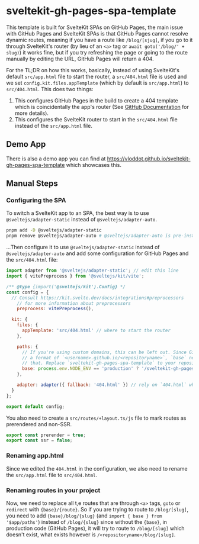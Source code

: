 # sveltekit-gh-pages-spa-template

This template is built for SvelteKit SPAs on GitHub Pages, the main issue with GitHub Pages and SvelteKit SPAs
is that GitHub Pages cannot resolve dynamic routes, meaning if you have a route like `/blog/[sjug]`, if you go
to it through SvelteKit's router (by lieu of an `<a>` tag or `await goto('/blog/' + slug)`) it works fine, but if you try
refreshing the page or going to the route manually by editing the URL, GitHub Pages will return a 404.

For the TL;DR on how this works, basically, instead of using SvelteKit's default `src/app.html` file to start the router,
a `src/404.html` file is used and we set `config.kit.files.appTemplate` (which by default is `src/app.html`) to `src/404.html`.
This does two things:

1. This configures GitHub Pages in the build to create a 404 template which is coincidentally the app's router
(See [GitHub Documentation](https://docs.github.com/en/pages/getting-started-with-github-pages/creating-a-custom-404-page-for-your-github-pages-site) for more details).
2. This configures the SvelteKit router to start in the `src/404.html` file instead of the `src/app.html` file.

## Demo App

There is also a demo app you can find at <https://vloddot.github.io/sveltekit-gh-pages-spa-template> which showcases this.

## Manual Steps

### Configuring the SPA

To switch a SvelteKit app to an SPA, the best way is to use `@sveltejs/adapter-static` instead of `@sveltejs/adapter-auto`.

```bash
pnpm add -D @sveltejs/adapter-static
pnpm remove @sveltejs/adapter-auto # @sveltejs/adapter-auto is pre-installed in most SvelteKit setups.
```

...Then configure it to use `@sveltejs/adapter-static` instead of `@sveltejs/adapter-auto` and add some configuration for GitHub Pages
and the `src/404.html` file:

```javascript
import adapter from '@sveltejs/adapter-static'; // edit this line
import { vitePreprocess } from '@sveltejs/kit/vite';

/** @type {import('@sveltejs/kit').Config} */
const config = {
  // Consult https://kit.svelte.dev/docs/integrations#preprocessors
	// for more information about preprocessors
	preprocess: vitePreprocess(),

  kit: {
    files: {
      appTemplate: 'src/404.html' // where to start the router
    },

    paths: {
      // If you're using custom domains, this can be left out. Since GitHub Pages usually has
      // a format of `<username>.github.io/<repositoryname>`, `base` needs to be set to accomodate
      // that. Replace `sveltekit-gh-pages-spa-template` to your repository's name.
      base: process.env.NODE_ENV == 'production' ? '/sveltekit-gh-pages-spa-template' : ''
    },

    adapter: adapter({ fallback: '404.html' }) // rely on `404.html` when rending dynamic routes
  }
};

export default config;
```

You also need to create a `src/routes/+layout.ts/js` file to mark routes as prerendered and non-SSR.

```typescript
export const prerender = true;
export const ssr = false;
```

### Renaming app.html

Since we edited the `404.html` in the configuration, we also need to rename the `src/app.html` file to `src/404.html`.

### Renaming routes in your project

Now, we need to replace all t,e routes that are through `<a>` tags, `goto` or `redirect` with `{base}/{route}`.
So if you are trying to route to `/blog/[slug]`, you need to add `{base}/blog/{slug}` (and `import { base } from '$app/paths'`)
instead of `/blog/{slug}` since without the `{base}`, in production code (GitHub Pages), it will try to route to `/blog/[slug]` which
doesn't exist, what exists however is `/<repositoryname>/blog/[slug]`.
